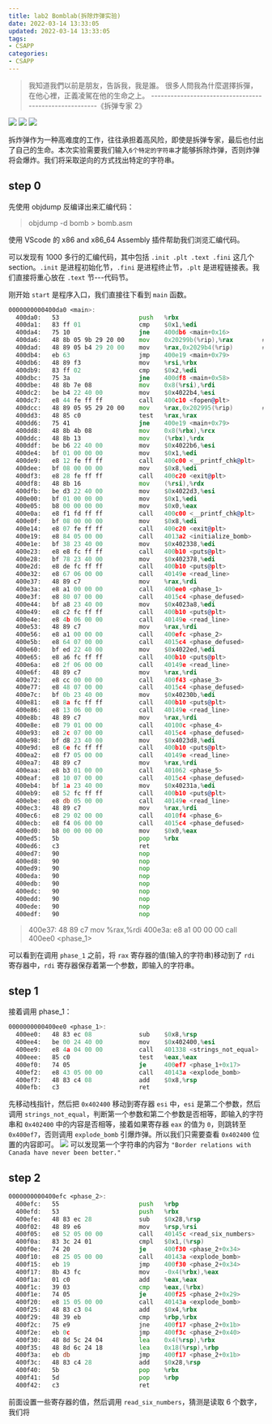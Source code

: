 ```yaml
---
title: lab2 Bomblab(拆除炸弹实验)
date: 2022-03-14 13:33:05
updated: 2022-03-14 13:33:05
tags:
- CSAPP
categories:
- CSAPP
---
```


> 我知道我們以前是朋友，告訴我，我是誰。
> 很多人問我為什麼選擇拆彈，在他心裡，正義凌駕在他的生命之上。
> -------------------------------------------------------《拆弹专家 2》

![](2022-3-14/2022-3-14_1.png)
![](2022-3-14/2022-3-14_2.png)
![](2022-3-14/2022-3-14_3.png)

拆炸弹作为一种高难度的工作，往往承担着高风险，即使是拆弹专家，最后也付出了自己的生命。本次实验需要我们输入`6个特定的字符串`才能够拆除炸弹，否则炸弹将会爆炸。我们将采取逆向的方式找出特定的字符串。

<!--more-->
## step 0
先使用 objdump 反编译出来汇编代码：
> objdump -d bomb > bomb.asm

使用 VScode 的 x86 and x86_64 Assembly 插件帮助我们浏览汇编代码。

可以发现有 1000 多行的汇编代码，其中包括 `.init .plt .text .fini` 这几个 section。`.init` 是进程初始化节，`.fini` 是进程终止节，`.plt` 是进程链接表。我们直接将重心放在 `.text` 节---代码节。

刚开始 `start` 是程序入口，我们直接往下看到 `main` 函数。

``` asm
0000000000400da0 <main>:
  400da0:	53                   	push   %rbx
  400da1:	83 ff 01             	cmp    $0x1,%edi
  400da4:	75 10                	jne    400db6 <main+0x16>
  400da6:	48 8b 05 9b 29 20 00 	mov    0x20299b(%rip),%rax        # 603748 <stdin@GLIBC_2.2.5>
  400dad:	48 89 05 b4 29 20 00 	mov    %rax,0x2029b4(%rip)        # 603768 <infile>
  400db4:	eb 63                	jmp    400e19 <main+0x79>
  400db6:	48 89 f3             	mov    %rsi,%rbx
  400db9:	83 ff 02             	cmp    $0x2,%edi
  400dbc:	75 3a                	jne    400df8 <main+0x58>
  400dbe:	48 8b 7e 08          	mov    0x8(%rsi),%rdi
  400dc2:	be b4 22 40 00       	mov    $0x4022b4,%esi
  400dc7:	e8 44 fe ff ff       	call   400c10 <fopen@plt>
  400dcc:	48 89 05 95 29 20 00 	mov    %rax,0x202995(%rip)        # 603768 <infile>
  400dd3:	48 85 c0             	test   %rax,%rax
  400dd6:	75 41                	jne    400e19 <main+0x79>
  400dd8:	48 8b 4b 08          	mov    0x8(%rbx),%rcx
  400ddc:	48 8b 13             	mov    (%rbx),%rdx
  400ddf:	be b6 22 40 00       	mov    $0x4022b6,%esi
  400de4:	bf 01 00 00 00       	mov    $0x1,%edi
  400de9:	e8 12 fe ff ff       	call   400c00 <__printf_chk@plt>
  400dee:	bf 08 00 00 00       	mov    $0x8,%edi
  400df3:	e8 28 fe ff ff       	call   400c20 <exit@plt>
  400df8:	48 8b 16             	mov    (%rsi),%rdx
  400dfb:	be d3 22 40 00       	mov    $0x4022d3,%esi
  400e00:	bf 01 00 00 00       	mov    $0x1,%edi
  400e05:	b8 00 00 00 00       	mov    $0x0,%eax
  400e0a:	e8 f1 fd ff ff       	call   400c00 <__printf_chk@plt>
  400e0f:	bf 08 00 00 00       	mov    $0x8,%edi
  400e14:	e8 07 fe ff ff       	call   400c20 <exit@plt>
  400e19:	e8 84 05 00 00       	call   4013a2 <initialize_bomb>
  400e1e:	bf 38 23 40 00       	mov    $0x402338,%edi
  400e23:	e8 e8 fc ff ff       	call   400b10 <puts@plt>
  400e28:	bf 78 23 40 00       	mov    $0x402378,%edi
  400e2d:	e8 de fc ff ff       	call   400b10 <puts@plt>
  400e32:	e8 67 06 00 00       	call   40149e <read_line>
  400e37:	48 89 c7             	mov    %rax,%rdi
  400e3a:	e8 a1 00 00 00       	call   400ee0 <phase_1>
  400e3f:	e8 80 07 00 00       	call   4015c4 <phase_defused>
  400e44:	bf a8 23 40 00       	mov    $0x4023a8,%edi
  400e49:	e8 c2 fc ff ff       	call   400b10 <puts@plt>
  400e4e:	e8 4b 06 00 00       	call   40149e <read_line>
  400e53:	48 89 c7             	mov    %rax,%rdi
  400e56:	e8 a1 00 00 00       	call   400efc <phase_2>
  400e5b:	e8 64 07 00 00       	call   4015c4 <phase_defused>
  400e60:	bf ed 22 40 00       	mov    $0x4022ed,%edi
  400e65:	e8 a6 fc ff ff       	call   400b10 <puts@plt>
  400e6a:	e8 2f 06 00 00       	call   40149e <read_line>
  400e6f:	48 89 c7             	mov    %rax,%rdi
  400e72:	e8 cc 00 00 00       	call   400f43 <phase_3>
  400e77:	e8 48 07 00 00       	call   4015c4 <phase_defused>
  400e7c:	bf 0b 23 40 00       	mov    $0x40230b,%edi
  400e81:	e8 8a fc ff ff       	call   400b10 <puts@plt>
  400e86:	e8 13 06 00 00       	call   40149e <read_line>
  400e8b:	48 89 c7             	mov    %rax,%rdi
  400e8e:	e8 79 01 00 00       	call   40100c <phase_4>
  400e93:	e8 2c 07 00 00       	call   4015c4 <phase_defused>
  400e98:	bf d8 23 40 00       	mov    $0x4023d8,%edi
  400e9d:	e8 6e fc ff ff       	call   400b10 <puts@plt>
  400ea2:	e8 f7 05 00 00       	call   40149e <read_line>
  400ea7:	48 89 c7             	mov    %rax,%rdi
  400eaa:	e8 b3 01 00 00       	call   401062 <phase_5>
  400eaf:	e8 10 07 00 00       	call   4015c4 <phase_defused>
  400eb4:	bf 1a 23 40 00       	mov    $0x40231a,%edi
  400eb9:	e8 52 fc ff ff       	call   400b10 <puts@plt>
  400ebe:	e8 db 05 00 00       	call   40149e <read_line>
  400ec3:	48 89 c7             	mov    %rax,%rdi
  400ec6:	e8 29 02 00 00       	call   4010f4 <phase_6>
  400ecb:	e8 f4 06 00 00       	call   4015c4 <phase_defused>
  400ed0:	b8 00 00 00 00       	mov    $0x0,%eax
  400ed5:	5b                   	pop    %rbx
  400ed6:	c3                   	ret    
  400ed7:	90                   	nop
  400ed8:	90                   	nop
  400ed9:	90                   	nop
  400eda:	90                   	nop
  400edb:	90                   	nop
  400edc:	90                   	nop
  400edd:	90                   	nop
  400ede:	90                   	nop
  400edf:	90                   	nop
```

> 400e37:	48 89 c7             	mov    %rax,%rdi
> 400e3a:	e8 a1 00 00 00       	call   400ee0 <phase_1>

可以看到在调用 `phase_1` 之前，将 `rax` 寄存器的值(输入的字符串)移动到了 `rdi` 寄存器中，`rdi` 寄存器保存着第一个参数，即输入的字符串。

## step 1
接着调用 phase_1：
``` asm
0000000000400ee0 <phase_1>:
  400ee0:	48 83 ec 08          	sub    $0x8,%rsp
  400ee4:	be 00 24 40 00       	mov    $0x402400,%esi
  400ee9:	e8 4a 04 00 00       	call   401338 <strings_not_equal>
  400eee:	85 c0                	test   %eax,%eax
  400ef0:	74 05                	je     400ef7 <phase_1+0x17>
  400ef2:	e8 43 05 00 00       	call   40143a <explode_bomb>
  400ef7:	48 83 c4 08          	add    $0x8,%rsp
  400efb:	c3                   	ret    
```
先移动栈指针，然后把 `0x402400` 移动到寄存器 `esi` 中，`esi` 是第二个参数，然后调用 `strings_not_equal`，判断第一个参数和第二个参数是否相等，即输入的字符串和 `0x402400` 中的内容是否相等，接着如果寄存器 `eax` 的值为 `0`，则跳转至 `0x400ef7`，否则调用 `explode_bomb` 引爆炸弹。所以我们只需要查看 `0x402400` 位置的内容即可。
![](2022-3-14/2022-3-14_4.png)
可以发现第一个字符串的内容为 `"Border relations with Canada have never been better."`

## step 2
``` asm
0000000000400efc <phase_2>:
  400efc:	55                   	push   %rbp
  400efd:	53                   	push   %rbx
  400efe:	48 83 ec 28          	sub    $0x28,%rsp
  400f02:	48 89 e6             	mov    %rsp,%rsi
  400f05:	e8 52 05 00 00       	call   40145c <read_six_numbers>
  400f0a:	83 3c 24 01          	cmpl   $0x1,(%rsp)
  400f0e:	74 20                	je     400f30 <phase_2+0x34>
  400f10:	e8 25 05 00 00       	call   40143a <explode_bomb>
  400f15:	eb 19                	jmp    400f30 <phase_2+0x34>
  400f17:	8b 43 fc             	mov    -0x4(%rbx),%eax
  400f1a:	01 c0                	add    %eax,%eax
  400f1c:	39 03                	cmp    %eax,(%rbx)
  400f1e:	74 05                	je     400f25 <phase_2+0x29>
  400f20:	e8 15 05 00 00       	call   40143a <explode_bomb>
  400f25:	48 83 c3 04          	add    $0x4,%rbx
  400f29:	48 39 eb             	cmp    %rbp,%rbx
  400f2c:	75 e9                	jne    400f17 <phase_2+0x1b>
  400f2e:	eb 0c                	jmp    400f3c <phase_2+0x40>
  400f30:	48 8d 5c 24 04       	lea    0x4(%rsp),%rbx
  400f35:	48 8d 6c 24 18       	lea    0x18(%rsp),%rbp
  400f3a:	eb db                	jmp    400f17 <phase_2+0x1b>
  400f3c:	48 83 c4 28          	add    $0x28,%rsp
  400f40:	5b                   	pop    %rbx
  400f41:	5d                   	pop    %rbp
  400f42:	c3                   	ret 
```
前面设置一些寄存器的值，然后调用 `read_six_numbers`，猜测是读取 6 个数字，我们将